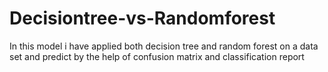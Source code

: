 # Decisiontree-vs-Randomforest
In this model i have applied both decision tree and random forest on a data set and predict by the help of confusion matrix and classification report
